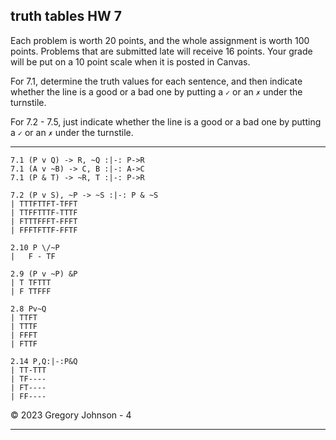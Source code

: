 ## truth tables HW 7

Each problem is worth 20 points, and the whole assignment is worth 100 points. Problems that are submitted late will receive 16 points. Your grade will be put on a 10 point scale when it is posted in Canvas.

For 7.1, determine the truth values for each sentence, and then indicate whether the line is a good or a bad one by putting a `✓` or an `✗` under the turnstile. 

For 7.2 - 7.5, just indicate whether the line is a good or a bad one by putting a `✓` or an `✗` under the turnstile.

---


~~~{.TruthTable .Validity system="magnusSL" options="turnstilemark nocounterexample nodash autoAtoms" points="20" late-credit="16"}
7.1 (P v Q) -> R, ~Q :|-: P->R
7.1 (A v ~B) -> C, B :|-: A->C
7.1 (P & T) -> ~R, T :|-: P->R
~~~

~~~{.TruthTable .Validity system="magnusSL" options="turnstilemark nocounterexample nodash" points="20" late-credit="16"}
7.2 (P v S), ~P -> ~S :|-: P & ~S
| TTTFTTFT-TFFT	
| TTFFTTTF-TTTF	
| FTTTFFFT-FFFT	
| FFFTFTTF-FFTF
~~~

~~~{.TruthTable .Partial}
2.10 P \/~P
|   F - TF
~~~

~~~{.TruthTable .Simple}
2.9 (P v ~P) &P
| T TFTTT
| F TTFFF
~~~

~~~{.TruthTable .Simple system="magnusSL"}
2.8 Pv~Q
| TTFT
| TTTF
| FFFT
| FTTF
~~~

```{.TruthTable .Validity system="magnusSL" options="turnstilemark nocounterexample nodash"}
2.14 P,Q:|-:P&Q
| TT-TTT
| TF----
| FT----
| FF----
```


&copy; 2023 Gregory Johnson - 4

---
